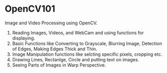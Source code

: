 # OpenCV101
Image and Video Processing using OpenCV.
1. Reading Images, Videos, and WebCam and using functions for displaying.
2. Basic Functions like Converting to Grayscale, Blurring Image, Detection of Edges, Making Edges Thick and Thin.
3. Image Manipulation functions like selcting specific pixels, cropping etc.
4. Drawing Lines, Rectanlge, Circle and putting text on images.
5. Seeing Parts of Images in Warp Perspective.
   
